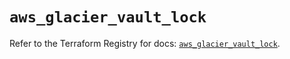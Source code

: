 # `aws_glacier_vault_lock`

Refer to the Terraform Registry for docs: [`aws_glacier_vault_lock`](https://registry.terraform.io/providers/hashicorp/aws/6.11.0/docs/resources/glacier_vault_lock).
